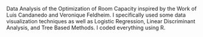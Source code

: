 Data Analysis of the Optimization of Room Capacity inspired by the Work of Luis Candanedo and Veronique Feldheim. I specifically used some data visualization techniques as well as Logistic Regression, Linear Discriminant Analysis, and Tree Based Methods. I coded everything using R.

